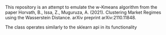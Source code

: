 This repository is an attempt to emulate the w-Kmeans algorithm from the paper
Horvath, B., Issa, Z., Muguruza, A. (2021). Clustering Market Regimes using the Wasserstein Distance. arXiv preprint arXiv:2110.11848.

The class operates similarly to the sklearn api in its functionality
